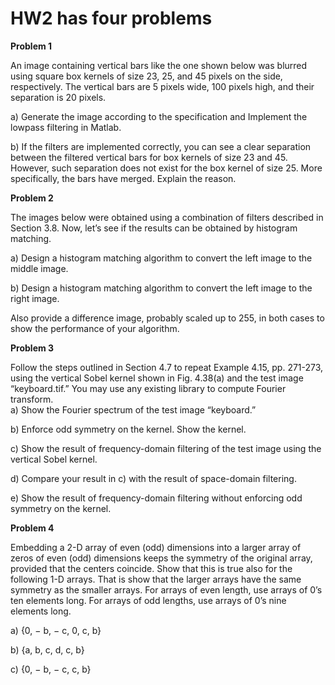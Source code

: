 # HW2 has four problems  
**Problem 1**  

An image containing vertical bars like the one shown below was blurred using square box kernels of size 23, 25, and 45 pixels on the side, respectively. The vertical bars are 5 pixels wide, 100 pixels high, and their separation is 20 pixels.  

a) Generate the image according to the specification and Implement the lowpass filtering in Matlab.  

b) If the filters are implemented correctly, you can see a clear separation between the filtered vertical bars for box kernels of size 23 and 45. However, such separation does not exist for the box kernel of size 25. More specifically, the bars have merged. Explain the reason.  

**Problem 2**  

The images below were obtained using a combination of filters described in Section 3.8. Now, let’s see if the results can be obtained by histogram matching.  

a) Design a histogram matching algorithm to convert the left image to the middle image.  

b) Design a histogram matching algorithm to convert the left image to the right image.  

Also provide a difference image, probably scaled up to 255, in both cases to show the performance of your algorithm.  

**Problem 3**  

Follow the steps outlined in Section 4.7 to repeat Example 4.15, pp. 271-273, using the vertical Sobel kernel shown in Fig. 4.38(a) and the test image “keyboard.tif.” You may use any existing library to compute Fourier transform.  
a) Show the Fourier spectrum of the test image “keyboard.”  

b) Enforce odd symmetry on the kernel. Show the kernel.  

c) Show the result of frequency-domain filtering of the test image using the vertical Sobel kernel.  

d) Compare your result in c) with the result of space-domain filtering.  

e) Show the result of frequency-domain filtering without enforcing odd symmetry on the kernel.  

**Problem 4**  

Embedding a 2-D array of even (odd) dimensions into a larger array of zeros of even (odd) dimensions keeps the symmetry of the original array, provided that the centers coincide. Show that this is true also for the following 1-D arrays. That is show that the larger arrays have the same symmetry as the smaller arrays. For arrays of even length, use arrays of 0’s ten elements long. For arrays of odd lengths, use arrays of 0’s nine elements long.  

a) {0, − b, − c, 0, c, b}  

b) {a, b, c, d, c, b}  

c) {0, − b, − c, c, b}






